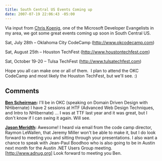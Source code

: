 ```yaml
---
title: South Central US Events Coming up
date: 2007-07-19 22:06:43 -05:00
---
```


Via input from [Chris Koenig](http://blogs.msdn.com/chkoenig/default.aspx), one of the Microsoft Developer Evangelists in my area, we got some great events coming up soon in South Central US.

Sat, July 28th – Oklahoma City CodeCamp (<http://www.okcodecamp.com>)

Sat, August 25th – Houston TechFest (<http://www.houstontechfest.com>)

Sat, October 19-20 – Tulsa TechFest (<http://www.tulsatechfest.com>)

Hope you all can make one or all of them.  I plan to attend the OKC CodeCamp and most likely the Houston TechFest, but we'll see. :)

## Comments

**[Ben Scheirman](#56 "2007-07-20 00:54:48"):** I'll be in OKC (speaking on Domain Driven Design with NHibernate) I have 2 sessions at HTF (Advanced Web Design Techniques, and Intro to NHibernate) ... I was at TTF last year and it was great, but I don't know if I can swing it again. Will see.

**[Jason Meridth](#57 "2007-07-20 08:23:41"):** Awesome! I heard via email from the code camp director, Raymon LeWallen, that Jeremy Miller won't be able to make it, but I do look forward to meeting you and sitting through your presentations. I also want a chance to speak with Jean-Paul Boodhoo who is also going to be in Austin next month for the Austin .NET Users Group meeting. [http://www.adnug.org] Look forward to meeting you Ben.

